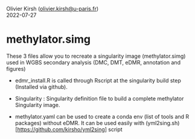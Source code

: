 Olivier Kirsh (olivier.kirsh@u-paris.fr)  
2022-07-27



methylator.simg 
====  

These 3 files allow you to recreate a singularity image (methylator.simg) used in WGBS secondary analysis (DMC, DMT, eDMR, annotation and figures)
   
- edmr_install.R is called through Rscript at the singularity build step (Installed via github).    
- Singularity : Singularity definition file to build a complete methylator Singularity image.    

- methylator.yaml can be used to create a conda env (list of tools and R packages) without eDMR.  It can be used easily with (yml2sing.sh)[https://github.com/kirsho/yml2sing] script  
